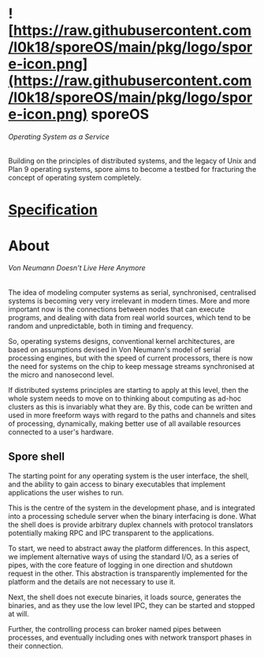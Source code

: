 # ![https://raw.githubusercontent.com/l0k18/sporeOS/main/pkg/logo/spore-icon.png](https://raw.githubusercontent.com/l0k18/sporeOS/main/pkg/logo/spore-icon.png) sporeOS

###### Operating System as a Service

Building on the principles of distributed systems, and the legacy of Unix and Plan 9 operating systems, spore aims to become a testbed for fracturing the concept of operating system completely.

# [Specification](https://github.com/l0k18/sporeOS/wiki/specification)

# About

###### Von Neumann Doesn't Live Here Anymore

The idea of modeling computer systems as serial, synchronised, centralised systems is becoming very very irrelevant in
modern times. More and more important now is the connections between nodes that can execute programs, and dealing with
data from real world sources, which tend to be random and unpredictable, both in timing and frequency.

So, operating systems designs, conventional kernel architectures, are based on assumptions devised in Von Neumann's
model of serial processing engines, but with the speed of current processors, there is now the need for systems on the
chip to keep message streams synchronised at the micro and nanosecond level.

If distributed systems principles are starting to apply at this level, then the whole system needs to move on to
thinking about computing as ad-hoc clusters as this is invariably what they are. By this, code can be written and used
in more freeform ways with regard to the paths and channels and sites of processing, dynamically, making better use of
all available resources connected to a user's hardware.

## Spore shell

The starting point for any operating system is the user interface, the shell, and the ability to gain access to
binary executables that implement applications the user wishes to run.

This is the centre of the system in the development phase, and is integrated into a processing schedule server when
the binary interfacing is done. What the shell does is provide arbitrary duplex channels with protocol translators
potentially making RPC and IPC transparent to the applications.

To start, we need to abstract away the platform differences. In this aspect, we implement alternative ways of using
the standard I/O, as a series of pipes, with the core feature of logging in one direction and shutdown request in the
other. This abstraction is transparently implemented for the platform and the details are not necessary to use it.

Next, the shell does not execute binaries, it loads source, generates the binaries, and as they use the low level IPC,
they can be started and stopped at will.

Further, the controlling process can broker named pipes between processes, and eventually including ones with network
transport phases in their connection.
